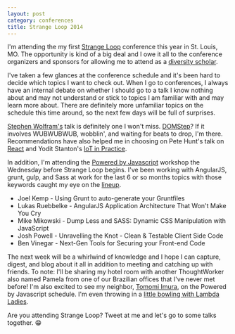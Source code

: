 ```yaml
---
layout: post
category: conferences
title: Strange Loop 2014
---
```

I'm attending the my first [Strange Loop](https://thestrangeloop.com/schedule) conference this year in St. Louis, MO. The opportunity is kind of a big deal and I owe it all to
the conference organizers and sponsors for allowing me to attend as a [diversity scholar](https://thestrangeloop.com/attendees/diversity-scholarships).

I've taken a few glances at the conference schedule and it's been hard to decide which topics I want to check out. When I go to conferences, I always have an internal debate on whether I should go to a talk I know nothing about and may not understand or stick to topics I am familiar with and may learn more about.
There are definitely more unfamiliar topics on the schedule this time around, so the next few days will be full of surprises.

[Stephen Wolfram's](https://thestrangeloop.com/sessions/inside-the-wolfram-language) talk is definitely one I won't miss. [DOMStep](https://thestrangeloop.com/sessions/domstep-audio-synthesis-ai-and-a-javascript-dance-party)? If it involves WUBWUBWUB, wobblin', and waiting for beats to drop, I'm there.
Recommendations have also helped me in choosing on Pete Hunt's talk on [React](https://thestrangeloop.com/sessions/react-restful-ui-rendering) and Yodit Stanton's [IoT in Practice](https://thestrangeloop.com/sessions/the-internet-of-things-in-practice).

In addition, I'm attending the [Powered by Javascript](https://thestrangeloop.com/preconf-page/powered-by-javascript) workshop the Wednesday before Strange Loop begins. I've been working
with AngularJS, grunt, gulp, and Sass at work for the last 6 or so months topics with those keywords caught my eye on the [lineup](http://www.manning.com/poweredbyjavascript/).

* Joel Kemp - Using Grunt to auto-generate your Gruntfiles
* Lukas Ruebbelke - AngularJS Application Architecture That Won't Make You Cry
* Mike Mikowski - Dump Less and SASS: Dynamic CSS Manipulation with JavaScript
* Josh Powell - Unravelling the Knot - Clean & Testable Client Side Code
* Ben Vinegar - Next-Gen Tools for Securing your Front-end Code

The next week will be a whirlwind of knowledge and I hope I can capture, digest, and blog about it all in addition to meeting and catching up with friends.
To note: I'll be sharing my hotel room with another ThoughtWorker also named Pamela from one of our Brazilian offices that I've never met before! I'm also excited to see my neighbor, [Tomomi Imura](https://twitter.com/girlie_mac), on the Powered by Javascript schedule. I'm even throwing in a [little bowling with Lambda Ladies](https://www.eventbrite.com/e/lambda-ladies-go-bowling-sponsored-by-fastly-tickets-12789332237).

Are you attending Strange Loop? Tweet at me and let's go to some talks together. :grin:
